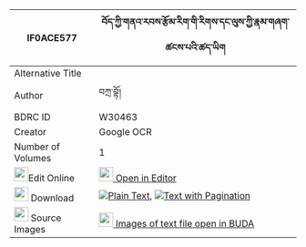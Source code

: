 |IF0ACE577|བོད་ཀྱི་གནའ་རབས་རྩོམ་རིག་གི་རིགས་དང་ལུས་ཀྱི་རྣམ་གཞག་ཚངས་པའི་ཚད་ཡིག 
| --- | --- 
|Alternative Title |
|Author| བཀྲ་བྷོ།
|BDRC ID | W30463
|Creator | Google OCR
|Number of Volumes| 1
|<img width="25" src="https://img.icons8.com/color/25/000000/edit-property.png">Edit Online| [<img width="25" src="https://avatars.githubusercontent.com/u/45091458?s=200&v=4"> Open in Editor](http://editor.openpecha.org/IF0ACE577)
|<img width="25" src="https://img.icons8.com/fluent/48/000000/download-2.png"/>  Download | [![](https://img.icons8.com/color/20/000000/txt.png)Plain Text](https://github.com/Openpecha/IF0ACE577/releases/download/v1/bo_kyi_narab_tsomrik_gi_rik_da_plain_IF0ACE577.zip), [![](https://img.icons8.com/color/20/000000/txt.png)Text with Pagination](https://github.com/Openpecha/IF0ACE577/releases/download/v1/bo_kyi_narab_tsomrik_gi_rik_da_pages_IF0ACE577.zip)
|<img width="25" src="https://img.icons8.com/plasticine/100/000000/pictures-folder.png"/>  Source Images | [<img width="25" src="https://library.bdrc.io/icons/BUDA-small.svg"> Images of text file open in BUDA](https://library.bdrc.io/show/bdr:W30463)
